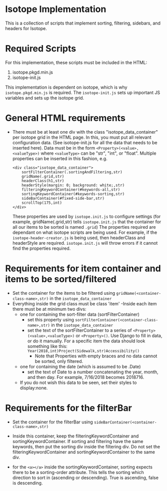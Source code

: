 # Isotope Implementation
This is a collection of scripts that implement sorting, filtering, sidebars, and headers for Isotope.

# Required Scripts
For this implementation, these scripts must be included in the HTML:
1. isotope.pkgd.min.js
2. isotope-init.js

This implementation is dependent on isotope, which is why ```isotope.pkgd.min.js``` is required. The ```isotope-init.js``` sets up important JS variables and sets up the isotope grid.

# General HTML requirements
- There must be at least one div with the class "isotope_data_container" per isotope grid in the HTML page. In this, you must put all relevant configuration data. 
(See isotope-init.js for all the data that needs to be inserted here). 
Data must be in the form ```<Property>(<value>,<valueType>)``` where ```<valueType>``` can be "str", "int", or "float".
Multiple properties can be inserted in this fashion, e.g.
    ```
    <div class="isotope_data_container">
        sortFilterContainer(.sortingAndFiltering,str)
        gridName(.grid,str)
        headerClass(h1,str)
        headerStyle(margin: 0; background: white;,str)
        filteringKeywordContainer(#keywords-all,str)
        sortingKeywordContainer(#keywords-sorting,str)
        sideBarContainer(#fixed-side-bar,str)
        scrollTop(175,int)
    </div>
    ```
    These properties are used by ```isotope.init.js``` to configure settings 
    (for example, gridName(.grid,str) tells ```isotope.init.js``` that the container for 
    all our items to be sorted is named ```.grid```)
    The properties required are dependant on what isotope scripts are being used.
    For example, if the ```isotope-header-creator.js``` is being used, then headerClass and headerStyle are required.
    ```isotope.init.js``` will throw errors if it cannot find the properties required.

# Requirements for item container and items to be sorted/filtered
- Set the container for the items to be filtered using 
```gridName(<container-class-name>,str)``` in the ```isotope_data_container```
- Everything inside the grid class must be class 'item'
-Inside each item there must be at minimum two divs:
   - one for containing the sort-filter data (sortFilterContainer)
     - set this property using ```sortFilterContainer(<container-class-name>,str)``` in the ```isotope_data_container```
     - set the text of the sortFilterContainer to a series of ```<Property>(<value>,<valueType>)``` or ```<Property>()```.
       Use Django to fill in data, or do it manually. 
       For a specific item the data should look something like this: 
       ```Year(2018,int)Project(Sidewalk,str)Accessibility()```
        - Note that Properties with empty braces and no data cannot be sorted, only filtered.
   - one for containing the date (which is assumed to be .Date)
     - set the text of Date to a number concatenating the year, month, and then day. For example, 7/16/2018 becomes 2018716.
   - If you do not wish this data to be seen, set their styles to display:none.

# Requirements for the filterBar
- Set the container for the filterBar using
```sideBarContainer(<container-class-name>,str)```
- Inside this container, keep the filteringKeywordContainer and sortingKeywordContainer. 
If sorting and filtering have the same keywords, then put the sorting div inside the filtering div. 
Do not set the filteringKeywordContainer and sortingKeywordContainer to the same div.

- for the ```<a></a>``` inside the sortingKeywordContainer, sorting expects there to be a sorting-order attribute.
This tells the sorting which direction to sort in (ascending or descending). True is ascending, false is descending.